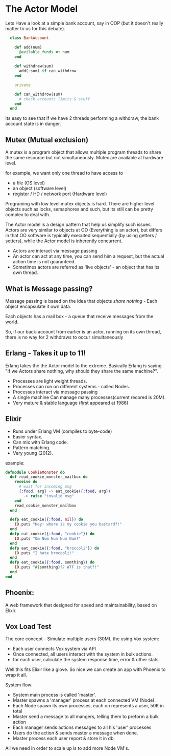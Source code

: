 The Actor Model
===============

Lets Have a look at a simple bank account, say in OOP (but it doesn't really matter to us for this debate).

```ruby
  class BankAccount

    def add(num)
      @avilable_funds =+ num
    end
    
    def withdraw(sum)
      add(-sum) if can_withdrow
    end

    private

    def can_withdrow(sum)
      # check accounts limits & stuff
    end
  end
```

Its easy to see that if we have 2 threads performing a withdraw, the bank account state is in danger.

Mutex (Mutual exclusion)
------------------------
A mutex is a program object that allows multiple program threads to share the same resource but not simultaneously. Mutex are available at hardware level.

for example, we want only one thread to have access to
 - a file (OS level)
 - an object (software level)
 - register / HD / network port (Hardware level)

Programing with low level mutex objects is hard. There are higher level objects such as locks, semaphores and such, but its still can be pretty complex to deal with.

The Actor model is a design pattern that help us simplify such issues. Actors are very similar to objects at OO (Everything is an actor), but differs in that OO software is typically executed sequentially (by using getters / setters), while the Actor model is inherently concurrent.

 - Actors are interact via message passing
 - An actor can act at any time, you can send him a request, but the actual action time is not guaranteed.
 - Sometimes actors are referred as 'live objects' - an object that has its own thread.

What is Message passing?
------------------------
Message passing is based on the idea that objects *share nothing* - Each object encapsulate it own data.

Each objects has a mail box - a queue that receive messages from the world.

So, if our back-account from earlier is an actor, running on its own thread, there is no way for 2 withdraws to occur simultaneously 

Erlang - Takes it up to 11!
----------------------------
Erlang takes the the Actor model to the extreme. Basically Erlang is saying "If we Actors share nothing, why should they share the same machine?".

 - Processes are light weight threads.
 - Processes can run on different systems - called Nodes.
 - Processes interact via message passing
 - A single machine Can manage many processes(current recored is 20M).
 - Very mature & stable language (first appeared at 1986)

Elixir
------
 - Runs under Erlang VM (compiles to byte-code)
 - Easier syntax.
 - Can mix with Erlang code.
 - Pattern matching.
 - Very young (2012).

example: 
```elixir
defmodule CookieMonster do
  def read_cookie_monster_mailbox do
    receive do
      # wait for incoming msg
      {:food, arg} -> eat_cookie({:food, arg})
      _ -> raise "invalid msg"
    end
    read_cookie_monster_mailbox
  end

  defp eat_cookie({:food, nil}) do
    IO.puts "Hey! where is my cookie you bastard?!"
  end
  defp eat_cookie({:food, "cookie"}) do
    IO.puts "Om Num Num Num Num!"
  end
  defp eat_cookie({:food, "broccoli"}) do
    IO.puts "I hate broccoli!"
  end
  defp eat_cookie({:food, somthing}) do
    IO.puts "#{somthing}?? WTF is that?!"
  end
end
```

Phoenix:
--------
A web framework that designed for speed and maintainability, based on Elixir.

Vox Load Test
-------------
The core concept - Simulate multiple users (30M), the using Vox system:
 - Each user connects Vox system via API
 - Once connected, all users interact with the system in bulk actions.
 - for each user, calculate the system response time, error & other stats.

Well this fits Elixir like a glove. So nice we can create an app with Phoenix to wrap it all.

System flow:
 - System main process is called 'master'.
 - Master spawns a 'manager' process at each connected VM (Node).
 - Each Node spawn its own processes, each on represents a user, 50K in total
 - Master send a message to all mangers, telling them to preform a bulk action
 - Each manager sends actions messages to all his 'user' processes
 - Users do the action & sends master a message when done.
 - Master process each user report & store it in db.

All we need in order to scale up is to add more Node VM's.




